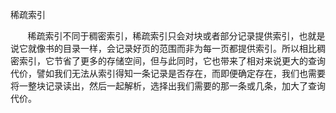 <p>
    稀疏索引<br/>
</p>
<p>
    &nbsp;&nbsp;&nbsp;&nbsp;&nbsp; &nbsp;稀疏索引不同于稠密索引，稀疏索引只会对块或者部分记录提供索引，也就是说它就像书的目录一样，会记录好页的范围而非为每一页都提供索引。所以相比稠密索引，它节省了更多的存储空间，但与此同时，它也带来了相对来说更大的查询代价，譬如我们无法从索引得知一条记录是否存在，而即便确定存在，我们也需要将一整块记录读出，然后一起解析，选择出我们需要的那一条或几条，加大了查询代价。<br/>
</p>